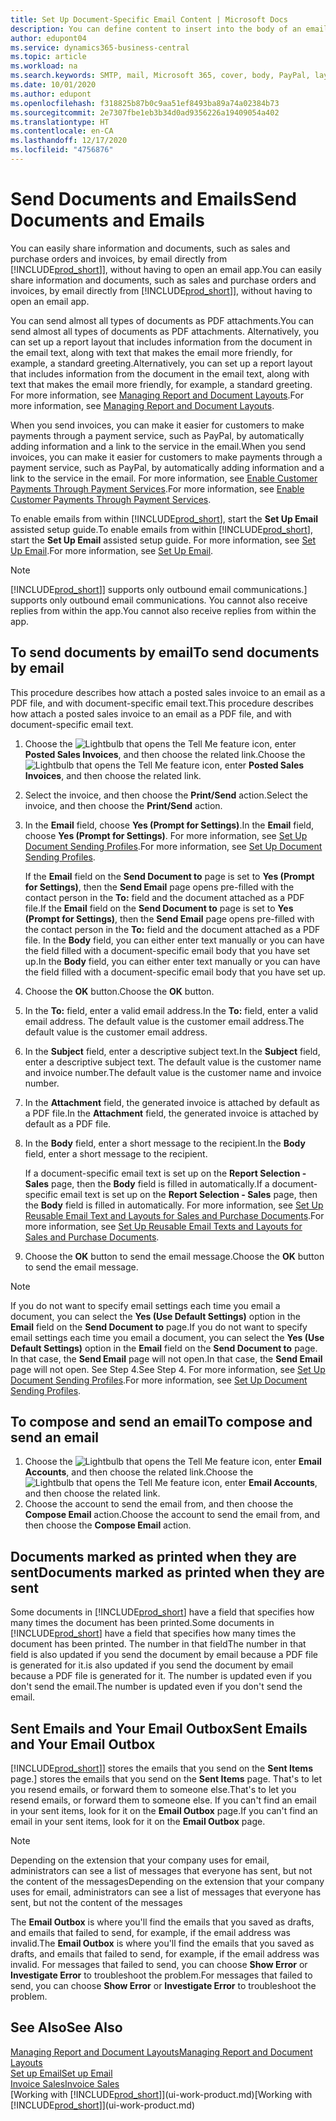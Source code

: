```yaml
---
title: Set Up Document-Specific Email Content | Microsoft Docs
description: You can define content to insert into the body of an email message, for example, a PayPal link. You can also attach documents to email messages.
author: edupont04
ms.service: dynamics365-business-central
ms.topic: article
ms.workload: na
ms.search.keywords: SMTP, mail, Microsoft 365, cover, body, PayPal, layout
ms.date: 10/01/2020
ms.author: edupont
ms.openlocfilehash: f318825b87b0c9aa51ef8493ba89a74a02384b73
ms.sourcegitcommit: 2e7307fbe1eb3b34d0ad9356226a19409054a402
ms.translationtype: HT
ms.contentlocale: en-CA
ms.lasthandoff: 12/17/2020
ms.locfileid: "4756876"
---
```

# <a name="send-documents-and-emails"></a><span data-ttu-id="0c3bb-104">Send Documents and Emails</span><span class="sxs-lookup"><span data-stu-id="0c3bb-104">Send Documents and Emails</span></span>
<span data-ttu-id="0c3bb-105">You can easily share information and documents, such as sales and purchase orders and invoices, by email directly from [!INCLUDE[prod_short](includes/prod_short.md)]], without having to open an email app.</span><span class="sxs-lookup"><span data-stu-id="0c3bb-105">You can easily share information and documents, such as sales and purchase orders and invoices, by email directly from [!INCLUDE[prod_short](includes/prod_short.md)]], without having to open an email app.</span></span> 

<span data-ttu-id="0c3bb-106">You can send almost all types of documents as PDF attachments.</span><span class="sxs-lookup"><span data-stu-id="0c3bb-106">You can send almost all types of documents as PDF attachments.</span></span> <span data-ttu-id="0c3bb-107">Alternatively, you can set up a report layout that includes information from the document in the email text, along with text that makes the email more friendly, for example, a standard greeting.</span><span class="sxs-lookup"><span data-stu-id="0c3bb-107">Alternatively, you can set up a report layout that includes information from the document in the email text, along with text that makes the email more friendly, for example, a standard greeting.</span></span> <span data-ttu-id="0c3bb-108">For more information, see [Managing Report and Document Layouts](ui-manage-report-layouts.md).</span><span class="sxs-lookup"><span data-stu-id="0c3bb-108">For more information, see [Managing Report and Document Layouts](ui-manage-report-layouts.md).</span></span> <!--this topic does not mention how to set up a layout for email. Need to investigate.-->

<span data-ttu-id="0c3bb-109">When you send invoices, you can make it easier for customers to make payments through a payment service, such as PayPal, by automatically adding information and a link to the service in the email.</span><span class="sxs-lookup"><span data-stu-id="0c3bb-109">When you send invoices, you can make it easier for customers to make payments through a payment service, such as PayPal, by automatically adding information and a link to the service in the email.</span></span> <span data-ttu-id="0c3bb-110">For more information, see [Enable Customer Payments Through Payment Services](sales-how-enable-payment-service-extensions.md).</span><span class="sxs-lookup"><span data-stu-id="0c3bb-110">For more information, see [Enable Customer Payments Through Payment Services](sales-how-enable-payment-service-extensions.md).</span></span>

<span data-ttu-id="0c3bb-111">To enable emails from within [!INCLUDE[prod_short](includes/prod_short.md)], start the **Set Up Email** assisted setup guide.</span><span class="sxs-lookup"><span data-stu-id="0c3bb-111">To enable emails from within [!INCLUDE[prod_short](includes/prod_short.md)], start the **Set Up Email** assisted setup guide.</span></span> <span data-ttu-id="0c3bb-112">For more information, see [Set Up Email](admin-how-setup-email.md).</span><span class="sxs-lookup"><span data-stu-id="0c3bb-112">For more information, see [Set Up Email](admin-how-setup-email.md).</span></span>

> [!NOTE]
> [!INCLUDE[prod_short](includes/prod_short.md)]<span data-ttu-id="0c3bb-113">] supports only outbound email communications.</span><span class="sxs-lookup"><span data-stu-id="0c3bb-113">] supports only outbound email communications.</span></span> <span data-ttu-id="0c3bb-114">You cannot also receive replies from within the app.</span><span class="sxs-lookup"><span data-stu-id="0c3bb-114">You cannot also receive replies from within the app.</span></span>

## <a name="to-send-documents-by-email"></a><span data-ttu-id="0c3bb-115">To send documents by email</span><span class="sxs-lookup"><span data-stu-id="0c3bb-115">To send documents by email</span></span>
<span data-ttu-id="0c3bb-116">This procedure describes how attach a posted sales invoice to an email as a PDF file, and with document-specific email text.</span><span class="sxs-lookup"><span data-stu-id="0c3bb-116">This procedure describes how attach a posted sales invoice to an email as a PDF file, and with document-specific email text.</span></span> <!--update this-->

1. <span data-ttu-id="0c3bb-117">Choose the ![Lightbulb that opens the Tell Me feature](media/ui-search/search_small.png "Tell me what you want to do") icon, enter **Posted Sales Invoices**, and then choose the related link.</span><span class="sxs-lookup"><span data-stu-id="0c3bb-117">Choose the ![Lightbulb that opens the Tell Me feature](media/ui-search/search_small.png "Tell me what you want to do") icon, enter **Posted Sales Invoices**, and then choose the related link.</span></span>
2. <span data-ttu-id="0c3bb-118">Select the invoice, and then choose the **Print/Send** action.</span><span class="sxs-lookup"><span data-stu-id="0c3bb-118">Select the invoice, and then choose the **Print/Send** action.</span></span>
3. <span data-ttu-id="0c3bb-119">In the **Email** field, choose **Yes (Prompt for Settings)**.</span><span class="sxs-lookup"><span data-stu-id="0c3bb-119">In the **Email** field, choose **Yes (Prompt for Settings)**.</span></span> <span data-ttu-id="0c3bb-120">For more information, see [Set Up Document Sending Profiles](sales-how-setup-document-send-profiles.md).</span><span class="sxs-lookup"><span data-stu-id="0c3bb-120">For more information, see [Set Up Document Sending Profiles](sales-how-setup-document-send-profiles.md).</span></span>
    
    <span data-ttu-id="0c3bb-121">If the **Email** field on the **Send Document to** page is set to **Yes (Prompt for Settings)**, then the **Send Email** page opens pre-filled with the contact person in the **To:** field and the document attached as a PDF file.</span><span class="sxs-lookup"><span data-stu-id="0c3bb-121">If the **Email** field on the **Send Document to** page is set to **Yes (Prompt for Settings)**, then the **Send Email** page opens pre-filled with the contact person in the **To:** field and the document attached as a PDF file.</span></span> <span data-ttu-id="0c3bb-122">In the **Body** field, you can either enter text manually or you can have the field filled with a document-specific email body that you have set up.</span><span class="sxs-lookup"><span data-stu-id="0c3bb-122">In the **Body** field, you can either enter text manually or you can have the field filled with a document-specific email body that you have set up.</span></span>

4. <span data-ttu-id="0c3bb-123">Choose the **OK** button.</span><span class="sxs-lookup"><span data-stu-id="0c3bb-123">Choose the **OK** button.</span></span>
5. <span data-ttu-id="0c3bb-124">In the **To:** field, enter a valid email address.</span><span class="sxs-lookup"><span data-stu-id="0c3bb-124">In the **To:** field, enter a valid email address.</span></span> <span data-ttu-id="0c3bb-125">The default value is the customer email address.</span><span class="sxs-lookup"><span data-stu-id="0c3bb-125">The default value is the customer email address.</span></span>
6. <span data-ttu-id="0c3bb-126">In the **Subject** field, enter a descriptive subject text.</span><span class="sxs-lookup"><span data-stu-id="0c3bb-126">In the **Subject** field, enter a descriptive subject text.</span></span> <span data-ttu-id="0c3bb-127">The default value is the customer name and invoice number.</span><span class="sxs-lookup"><span data-stu-id="0c3bb-127">The default value is the customer name and invoice number.</span></span>
7. <span data-ttu-id="0c3bb-128">In the **Attachment** field, the generated invoice is attached by default as a PDF file.</span><span class="sxs-lookup"><span data-stu-id="0c3bb-128">In the **Attachment** field, the generated invoice is attached by default as a PDF file.</span></span>
8. <span data-ttu-id="0c3bb-129">In the **Body** field, enter a short message to the recipient.</span><span class="sxs-lookup"><span data-stu-id="0c3bb-129">In the **Body** field, enter a short message to the recipient.</span></span>

    <span data-ttu-id="0c3bb-130">If a document-specific email text is set up on the **Report Selection - Sales** page, then the **Body** field is filled in automatically.</span><span class="sxs-lookup"><span data-stu-id="0c3bb-130">If a document-specific email text is set up on the **Report Selection - Sales** page, then the **Body** field is filled in automatically.</span></span> <span data-ttu-id="0c3bb-131">For more information, see [Set Up Reusable Email Text and Layouts for Sales and Purchase Documents](admin-how-setup-email.md#set-up-reusable-email-texts-and-layouts-for-sales-and-purchase-documents).</span><span class="sxs-lookup"><span data-stu-id="0c3bb-131">For more information, see [Set Up Reusable Email Texts and Layouts for Sales and Purchase Documents](admin-how-setup-email.md#set-up-reusable-email-texts-and-layouts-for-sales-and-purchase-documents).</span></span>
9. <span data-ttu-id="0c3bb-132">Choose the **OK** button to send the email message.</span><span class="sxs-lookup"><span data-stu-id="0c3bb-132">Choose the **OK** button to send the email message.</span></span>

> [!NOTE]  
> <span data-ttu-id="0c3bb-133">If you do not want to specify email settings each time you email a document, you can select the **Yes (Use Default Settings)** option in the **Email** field on the **Send Document to** page.</span><span class="sxs-lookup"><span data-stu-id="0c3bb-133">If you do not want to specify email settings each time you email a document, you can select the **Yes (Use Default Settings)** option in the **Email** field on the **Send Document to** page.</span></span> <span data-ttu-id="0c3bb-134">In that case, the **Send Email** page will not open.</span><span class="sxs-lookup"><span data-stu-id="0c3bb-134">In that case, the **Send Email** page will not open.</span></span> <span data-ttu-id="0c3bb-135">See Step 4.</span><span class="sxs-lookup"><span data-stu-id="0c3bb-135">See Step 4.</span></span> <span data-ttu-id="0c3bb-136">For more information, see [Set Up Document Sending Profiles](sales-how-setup-document-send-profiles.md).</span><span class="sxs-lookup"><span data-stu-id="0c3bb-136">For more information, see [Set Up Document Sending Profiles](sales-how-setup-document-send-profiles.md).</span></span>  

## <a name="to-compose-and-send-an-email"></a><span data-ttu-id="0c3bb-137">To compose and send an email</span><span class="sxs-lookup"><span data-stu-id="0c3bb-137">To compose and send an email</span></span>
1. <span data-ttu-id="0c3bb-138">Choose the ![Lightbulb that opens the Tell Me feature](media/ui-search/search_small.png "Tell me what you want to do") icon, enter **Email Accounts**, and then choose the related link.</span><span class="sxs-lookup"><span data-stu-id="0c3bb-138">Choose the ![Lightbulb that opens the Tell Me feature](media/ui-search/search_small.png "Tell me what you want to do") icon, enter **Email Accounts**, and then choose the related link.</span></span>
2. <span data-ttu-id="0c3bb-139">Choose the account to send the email from, and then choose the **Compose Email** action.</span><span class="sxs-lookup"><span data-stu-id="0c3bb-139">Choose the account to send the email from, and then choose the **Compose Email** action.</span></span>

## <a name="documents-marked-as-printed-when-they-are-sent"></a><span data-ttu-id="0c3bb-140">Documents marked as printed when they are sent</span><span class="sxs-lookup"><span data-stu-id="0c3bb-140">Documents marked as printed when they are sent</span></span>
<span data-ttu-id="0c3bb-141">Some documents in [!INCLUDE[prod_short](includes/prod_short.md)] have a field that specifies how many times the document has been printed.</span><span class="sxs-lookup"><span data-stu-id="0c3bb-141">Some documents in [!INCLUDE[prod_short](includes/prod_short.md)] have a field that specifies how many times the document has been printed.</span></span> <span data-ttu-id="0c3bb-142">The number in that field</span><span class="sxs-lookup"><span data-stu-id="0c3bb-142">The number in that field</span></span> <!--"that field?" need a name...--> <span data-ttu-id="0c3bb-143">is also updated if you send the document by email because a PDF file is generated for it.</span><span class="sxs-lookup"><span data-stu-id="0c3bb-143">is also updated if you send the document by email because a PDF file is generated for it.</span></span> <span data-ttu-id="0c3bb-144">The number is updated even if you don't send the email.</span><span class="sxs-lookup"><span data-stu-id="0c3bb-144">The number is updated even if you don't send the email.</span></span> <!--guessing this is because emails are technically reports, so the counter bumps up whenever someone creates an email. Need to verify.-->

## <a name="sent-emails-and-your-email-outbox"></a><span data-ttu-id="0c3bb-145">Sent Emails and Your Email Outbox</span><span class="sxs-lookup"><span data-stu-id="0c3bb-145">Sent Emails and Your Email Outbox</span></span>
[!INCLUDE[prod_short](includes/prod_short.md)]<span data-ttu-id="0c3bb-146">] stores the emails that you send on the **Sent Items** page.</span><span class="sxs-lookup"><span data-stu-id="0c3bb-146">] stores the emails that you send on the **Sent Items** page.</span></span> <span data-ttu-id="0c3bb-147">That's to let you resend emails, or forward them to someone else.</span><span class="sxs-lookup"><span data-stu-id="0c3bb-147">That's to let you resend emails, or forward them to someone else.</span></span> <span data-ttu-id="0c3bb-148">If you can't find an email in your sent items, look for it on the **Email Outbox** page.</span><span class="sxs-lookup"><span data-stu-id="0c3bb-148">If you can't find an email in your sent items, look for it on the **Email Outbox** page.</span></span> 

> [!NOTE]
> <span data-ttu-id="0c3bb-149">Depending on the extension that your company uses for email, administrators can see a list of messages that everyone has sent, but not the content of the messages</span><span class="sxs-lookup"><span data-stu-id="0c3bb-149">Depending on the extension that your company uses for email, administrators can see a list of messages that everyone has sent, but not the content of the messages</span></span>

<span data-ttu-id="0c3bb-150">The **Email Outbox** is where you'll find the emails that you saved as drafts, and emails that failed to send, for example, if the email address was invalid.</span><span class="sxs-lookup"><span data-stu-id="0c3bb-150">The **Email Outbox** is where you'll find the emails that you saved as drafts, and emails that failed to send, for example, if the email address was invalid.</span></span> <span data-ttu-id="0c3bb-151">For messages that failed to send, you can choose **Show Error** or **Investigate Error** to troubleshoot the problem.</span><span class="sxs-lookup"><span data-stu-id="0c3bb-151">For messages that failed to send, you can choose **Show Error** or **Investigate Error** to troubleshoot the problem.</span></span>

## <a name="see-also"></a><span data-ttu-id="0c3bb-152">See Also</span><span class="sxs-lookup"><span data-stu-id="0c3bb-152">See Also</span></span>
[<span data-ttu-id="0c3bb-153">Managing Report and Document Layouts</span><span class="sxs-lookup"><span data-stu-id="0c3bb-153">Managing Report and Document Layouts</span></span>](ui-manage-report-layouts.md)  
[<span data-ttu-id="0c3bb-154">Set up Email</span><span class="sxs-lookup"><span data-stu-id="0c3bb-154">Set up Email</span></span>](admin-how-setup-email.md)  
[<span data-ttu-id="0c3bb-155">Invoice Sales</span><span class="sxs-lookup"><span data-stu-id="0c3bb-155">Invoice Sales</span></span>](sales-how-invoice-sales.md)  
<span data-ttu-id="0c3bb-156">[Working with [!INCLUDE[prod_short](includes/prod_short.md)]](ui-work-product.md)</span><span class="sxs-lookup"><span data-stu-id="0c3bb-156">[Working with [!INCLUDE[prod_short](includes/prod_short.md)]](ui-work-product.md)</span></span>
